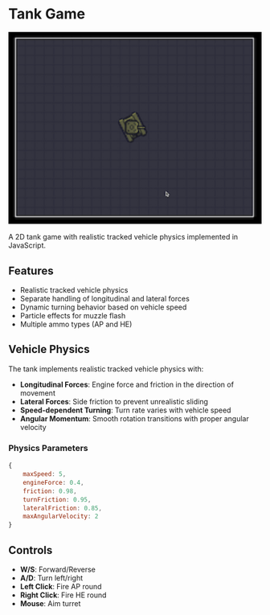 # Tank Game

![Tank Game Preview](tank.gif)

A 2D tank game with realistic tracked vehicle physics implemented in JavaScript.

## Features

- Realistic tracked vehicle physics
- Separate handling of longitudinal and lateral forces
- Dynamic turning behavior based on vehicle speed
- Particle effects for muzzle flash
- Multiple ammo types (AP and HE)

## Vehicle Physics

The tank implements realistic tracked vehicle physics with:

- **Longitudinal Forces**: Engine force and friction in the direction of movement
- **Lateral Forces**: Side friction to prevent unrealistic sliding
- **Speed-dependent Turning**: Turn rate varies with vehicle speed
- **Angular Momentum**: Smooth rotation transitions with proper angular velocity

### Physics Parameters

```javascript
{
    maxSpeed: 5,
    engineForce: 0.4,
    friction: 0.98,
    turnFriction: 0.95,
    lateralFriction: 0.85,
    maxAngularVelocity: 2
}
```

## Controls

- **W/S**: Forward/Reverse
- **A/D**: Turn left/right
- **Left Click**: Fire AP round
- **Right Click**: Fire HE round
- **Mouse**: Aim turret

